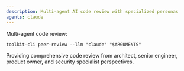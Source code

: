 ```yaml
---
description: Multi-agent AI code review with specialized personas
agents: claude
---
```


Multi-agent code review:

`toolkit-cli peer-review --llm "claude" "$ARGUMENTS"`

Providing comprehensive code review from architect, senior engineer, product owner, and security specialist perspectives.

